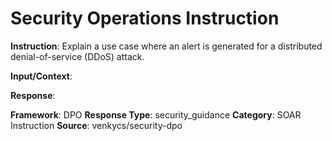 # Security Operations Instruction

**Instruction**: Explain a use case where an alert is generated for a distributed denial-of-service (DDoS) attack.

**Input/Context**: 

**Response**: 

**Framework**: DPO
**Response Type**: security_guidance
**Category**: SOAR Instruction
**Source**: venkycs/security-dpo

